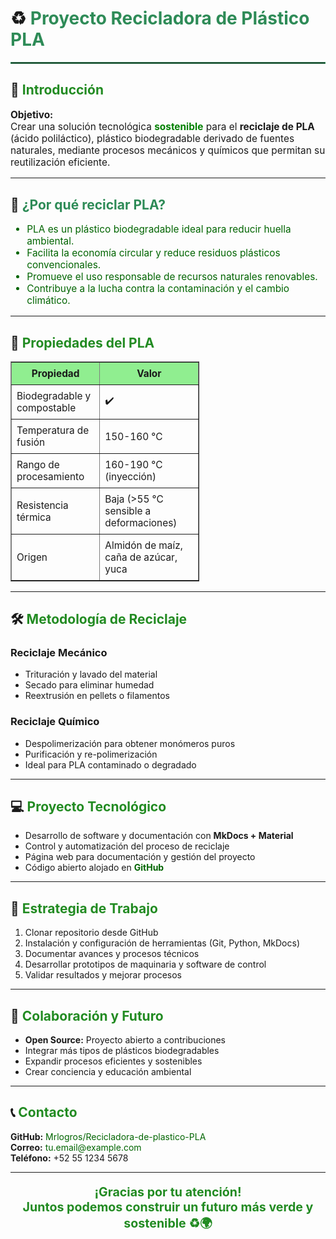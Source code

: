 # ♻️ <span style="color:#2E8B57;">Proyecto Recicladora de Plástico PLA</span>

<hr style="border:1px solid #2E8B57;">

## 🚀 <span style="color:#228B22;">Introducción</span>

<p style="font-size:1.1em;">
<b>Objetivo:</b><br>
Crear una solución tecnológica <span style="color:#008000;"><b>sostenible</b></span> para el <b>reciclaje de PLA</b> (ácido poliláctico), plástico biodegradable derivado de fuentes naturales, mediante procesos mecánicos y químicos que permitan su reutilización eficiente.
</p>

---

## 🌱 <span style="color:#2E8B57;">¿Por qué reciclar PLA?</span>

<ul style="font-size:1.1em; color:#006400;">
<li>PLA es un plástico biodegradable ideal para reducir huella ambiental.</li>
<li>Facilita la economía circular y reduce residuos plásticos convencionales.</li>
<li>Promueve el uso responsable de recursos naturales renovables.</li>
<li>Contribuye a la lucha contra la contaminación y el cambio climático.</li>
</ul>

---

## 🔬 <span style="color:#228B22;">Propiedades del PLA</span>

<table style="width:60%; border-collapse: collapse; font-size:1.1em;" border="1">
  <tr style="background-color:#90EE90;">
    <th style="padding:8px;">Propiedad</th>
    <th style="padding:8px;">Valor</th>
  </tr>
  <tr>
    <td style="padding:8px;">Biodegradable y compostable</td>
    <td style="padding:8px;">✔️</td>
  </tr>
  <tr>
    <td style="padding:8px;">Temperatura de fusión</td>
    <td style="padding:8px;">150-160 °C</td>
  </tr>
  <tr>
    <td style="padding:8px;">Rango de procesamiento</td>
    <td style="padding:8px;">160-190 °C (inyección)</td>
  </tr>
  <tr>
    <td style="padding:8px;">Resistencia térmica</td>
    <td style="padding:8px;">Baja (>55 °C sensible a deformaciones)</td>
  </tr>
  <tr>
    <td style="padding:8px;">Origen</td>
    <td style="padding:8px;">Almidón de maíz, caña de azúcar, yuca</td>
  </tr>
</table>

---

## 🛠️ <span style="color:#228B22;">Metodología de Reciclaje</span>

### Reciclaje Mecánico  
<ul>
<li>Trituración y lavado del material</li>
<li>Secado para eliminar humedad</li>
<li>Reextrusión en pellets o filamentos</li>
</ul>

### Reciclaje Químico  
<ul>
<li>Despolimerización para obtener monómeros puros</li>
<li>Purificación y re-polimerización</li>
<li>Ideal para PLA contaminado o degradado</li>
</ul>

---

## 💻 <span style="color:#228B22;">Proyecto Tecnológico</span>

<ul>
<li>Desarrollo de software y documentación con <b>MkDocs + Material</b></li>
<li>Control y automatización del proceso de reciclaje</li>
<li>Página web para documentación y gestión del proyecto</li>
<li>Código abierto alojado en <a href="https://github.com/Mrlogros/Recicladora-de-plastico-PLA" target="_blank" style="color:#006400; text-decoration:none;"><b>GitHub</b></a></li>
</ul>

---

## 📂 <span style="color:#228B22;">Estrategia de Trabajo</span>

<ol>
<li>Clonar repositorio desde GitHub</li>
<li>Instalación y configuración de herramientas (Git, Python, MkDocs)</li>
<li>Documentar avances y procesos técnicos</li>
<li>Desarrollar prototipos de maquinaria y software de control</li>
<li>Validar resultados y mejorar procesos</li>
</ol>

---

## 🤝 <span style="color:#228B22;">Colaboración y Futuro</span>

<ul>
<li><b>Open Source:</b> Proyecto abierto a contribuciones</li>
<li>Integrar más tipos de plásticos biodegradables</li>
<li>Expandir procesos eficientes y sostenibles</li>
<li>Crear conciencia y educación ambiental</li>
</ul>

---

## 📞 <span style="color:#228B22;">Contacto</span>

<p>
<b>GitHub:</b> <a href="https://github.com/Mrlogros/Recicladora-de-plastico-PLA" target="_blank" style="color:#006400; text-decoration:none;">Mrlogros/Recicladora-de-plastico-PLA</a><br>
<b>Correo:</b> <a href="mailto:tu.email@example.com" style="color:#006400; text-decoration:none;">tu.email@example.com</a><br>
<b>Teléfono:</b> +52 55 1234 5678
</p>

---

<p style="text-align:center; color:#228B22; font-weight:bold; font-size:1.4em;">
¡Gracias por tu atención!<br>
Juntos podemos construir un futuro más verde y sostenible ♻️🌍
</p>
